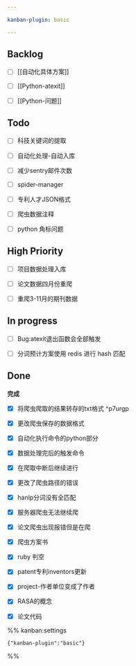 ```yaml
---

kanban-plugin: basic

---
```


## Backlog

- [ ] [[自动化具体方案]]
- [ ] [[Python-atexit]]
- [ ] [[Python-问题]]


## Todo

- [ ] 科技关键词的提取
- [ ] 自动化处理-自动入库
- [ ] 减少sentry邮件次数
- [ ] spider-manager
- [ ] 专利人才JSON格式
- [ ] 爬虫数据注释
- [ ] python 角标问题


## High Priority

- [ ] 项目数据处理入库
- [ ] 论文数据四月份重爬
- [ ] 重爬3-11月的期刊数据


## In progress

- [ ] Bug:atexit退出函数会全部触发
- [ ] 分词预计方案使用 redis 进行 hash 匹配


## Done

**完成**
- [x] 将爬虫爬取的结果转存的txt格式 ^p7urgp
- [x] 更改爬虫保存的数据格式
- [x] 自动化执行命令的python部分
- [x] 数据处理完后的触发命令
- [x] 在爬取中断后继续进行
- [x] 更改了爬虫路径的错误
- [x] hanlp分词没有全匹配
- [x] 服务器爬虫无法继续爬
- [x] 论文爬虫出现报错但是在爬
- [x] 爬虫方案书
- [x] ruby 判空
- [x] patent专利inventors更新
- [x] project-作者单位变成了作者
- [x] RASA的概念
- [x] 论文代码




%% kanban:settings
```
{"kanban-plugin":"basic"}
```
%%